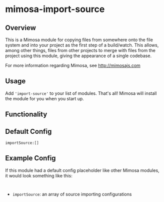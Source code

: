 mimosa-import-source
===========

## Overview

This is a Mimosa module for copying files from somewhere onto the file system and into your project as the first step of a build/watch. This allows, among other things, files from other projects to merge with files from the project using this module, giving the appearance of a single codebase.

For more information regarding Mimosa, see http://mimosajs.com

## Usage

Add `'import-source'` to your list of modules.  That's all!  Mimosa will install the module for you when you start up.

## Functionality


## Default Config

```
importSource:[]
```

## Example Config

If this module had a default config placeholder like other Mimosa modules, it would look something like this:

```


```

* `importSource`: an array of source importing configurations

